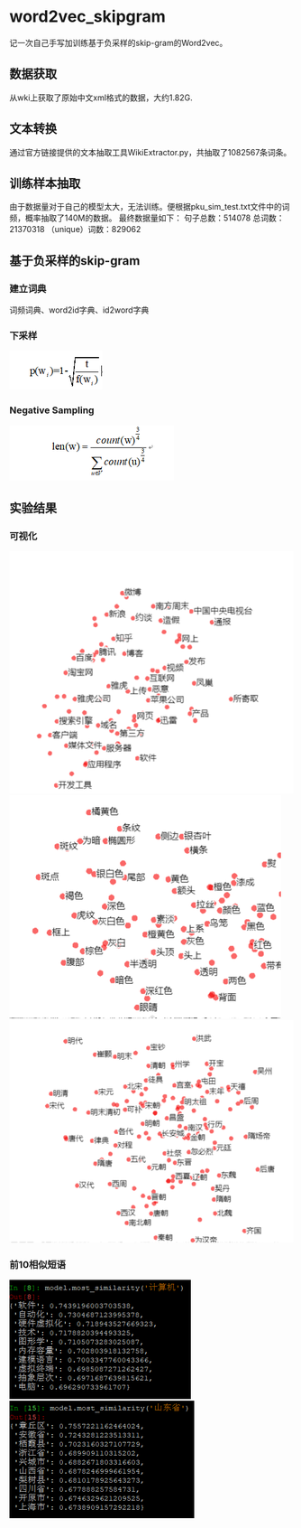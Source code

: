 # word2vec_skipgram  
  记一次自己手写加训练基于负采样的skip-gram的Word2vec。

## 数据获取
  从wki上获取了原始中文xml格式的数据，大约1.82G.

## 文本转换
  通过官方链接提供的文本抽取工具WikiExtractor.py，共抽取了1082567条词条。
  
## 训练样本抽取
  由于数据量对于自己的模型太大，无法训练。便根据pku_sim_test.txt文件中的词频，概率抽取了140M的数据。
  最终数据量如下：
  句子总数：514078
  总词数：21370318
  （unique）词数：829062
  
## 基于负采样的skip-gram

### 建立词典
  词频词典、word2id字典、id2word字典  

### 下采样
![sub_sampling](https://github.com/zyDotwei/word2vec_skipgram/blob/master/image/sub_sampling.png)

### Negative Sampling
![neg](https://github.com/zyDotwei/word2vec_skipgram/blob/master/image/neg.png)

## 实验结果

### 可视化
![baidu](https://github.com/zyDotwei/word2vec_skipgram/blob/master/image/baidu.png)  
![color](https://github.com/zyDotwei/word2vec_skipgram/blob/master/image/color.png)  
![caodai](https://github.com/zyDotwei/word2vec_skipgram/blob/master/image/chaodai.png)  

### 前10相似短语
![computer](https://github.com/zyDotwei/word2vec_skipgram/blob/master/image/computer.png)  
![shandong](https://github.com/zyDotwei/word2vec_skipgram/blob/master/image/shandong.png)  




